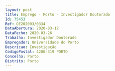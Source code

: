 ```yaml
--- 
layout: post
title: Emprego - Porto - Investigador Doutorado
Id: 75453
Ref: OE202003/0334
DataAbertura: 2020-03-12
DataFecho: 2020-03-26
Trabalho: Investigador Doutorado
Empregador: Universidade do Porto
Descricao: Investigação
CodigoPostal: 4200-319 PORTO
Concelho: Porto
Distrito: Porto
--- 
```

